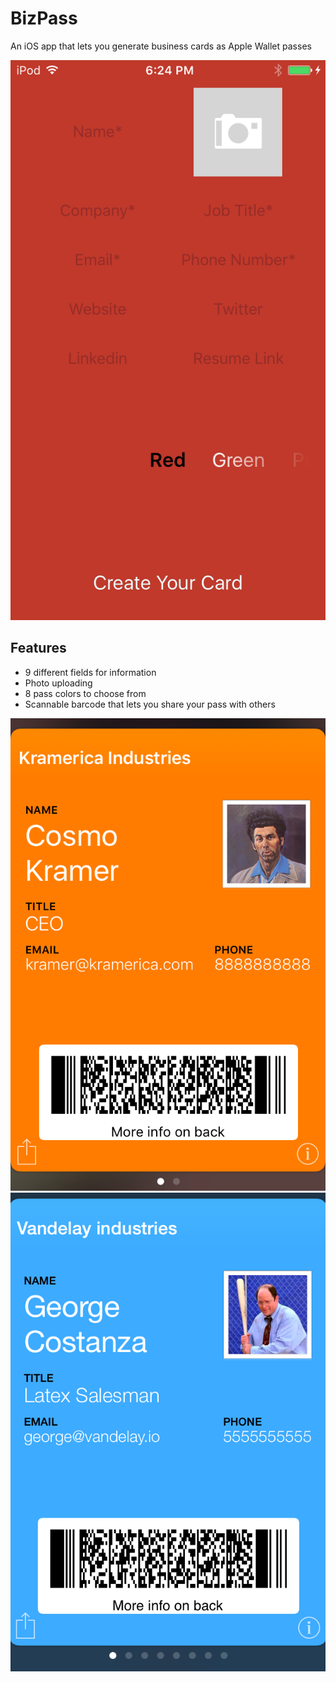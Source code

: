 # BizPass
An iOS app that lets you generate business cards as Apple Wallet passes

![](main_screen.png)

## Features
- 9 different fields for information
- Photo uploading
- 8 pass colors to choose from
- Scannable barcode that lets you share your pass with others

![](sample_pass.png) ![](sample_pass2.png)
